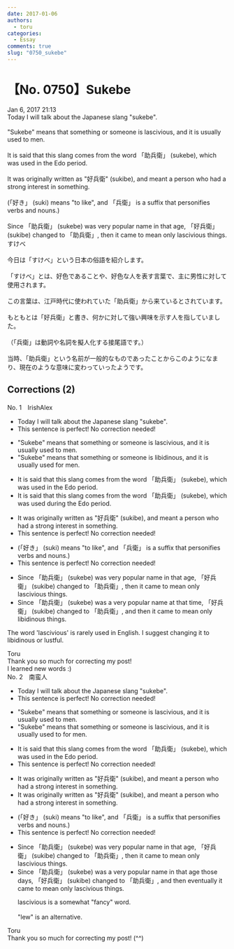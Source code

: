 ```yaml
---
date: 2017-01-06
authors:
  - toru
categories:
  - Essay
comments: true
slug: "0750_sukebe"
---
```


# 【No. 0750】Sukebe
<div class="date">Jan 6, 2017 21:13</div>
<div id="post"><div id="body_show_ori">
Today I will talk about the Japanese slang "sukebe".<br/><br/>"Sukebe" means that something or someone is lascivious, and it is usually used to men.<br/><br/>It is said that this slang comes from the word 「助兵衛」 (sukebe), which was used in the Edo period.<br/><br/>It was originally written as "好兵衛" (sukibe), and meant a person who had a strong interest in something.<br/><br/>(「好き」 (suki) means "to like", and 「兵衛」 is a suffix that personifies verbs and nouns.)<br/><br/>Since 「助兵衛」 (sukebe) was very popular name in that age, 「好兵衛」 (sukibe) changed to 「助兵衛」, then it came to mean only lascivious things.
</div></div>

<!-- more -->

<div id="post_ja"><div id="body_show_mo">
すけべ<br/><br/>今日は「すけべ」という日本の俗語を紹介します。<br/><br/>「すけべ」とは、好色であることや、好色な人を表す言葉で、主に男性に対して使用されます。<br/><br/>この言葉は、江戸時代に使われていた「助兵衛」から来ているとされています。<br/><br/>もともとは「好兵衛」と書き、何かに対して強い興味を示す人を指していました。<br/><br/>（「兵衛」は動詞や名詞を擬人化する接尾語です。）<br/><br/>当時、「助兵衛」という名前が一般的なものであったことからこのようになまり、現在のような意味に変わっていったようです。
</div></div>

## Corrections (2)
<div id="block"><div class="first_name"> No. 1　<span class="just_name">IrishAlex</span></div><div id="block2">
<ul class="correction_field">
<li class="incorrect">Today I will talk about the Japanese slang "sukebe".</li>
<li class="corrected perfect">This sentence is perfect! No correction needed!</li>
</ul>
<ul class="correction_field">
<li class="incorrect">"Sukebe" means that something or someone is lascivious, and it is usually used to men.</li>
<li class="corrected correct">
"Sukebe" means that something or someone is <span class="f_blue">libidinous</span>, and it is usually used <span class="f_blue">for </span>men.
</li>
</ul>
<ul class="correction_field">
<li class="incorrect">It is said that this slang comes from the word 「助兵衛」 (sukebe), which was used in the Edo period.</li>
<li class="corrected correct">
It is said that this slang comes from the word 「助兵衛」 (sukebe), which was used <span class="f_blue">during </span>the Edo period.
</li>
</ul>
<ul class="correction_field">
<li class="incorrect">It was originally written as "好兵衛" (sukibe), and meant a person who had a strong interest in something.</li>
<li class="corrected perfect">This sentence is perfect! No correction needed!</li>
</ul>
<ul class="correction_field">
<li class="incorrect">(「好き」 (suki) means "to like", and 「兵衛」 is a suffix that personifies verbs and nouns.)</li>
<li class="corrected perfect">This sentence is perfect! No correction needed!</li>
</ul>
<ul class="correction_field">
<li class="incorrect">Since 「助兵衛」 (sukebe) was very popular name in that age, 「好兵衛」 (sukibe) changed to 「助兵衛」, then it came to mean only lascivious things.</li>
<li class="corrected correct">
Since 「助兵衛」 (sukebe) was <span class="f_blue">a </span>very popular name <span class="f_blue">at that time</span>, 「好兵衛」 (sukibe) changed to 「助兵衛」, <span class="f_blue">and </span>then it came to mean only <span class="f_blue">libidinous </span>things.
</li>
</ul>
<p class="comment_small">
 The word 'lascivious' is rarely used in English. I suggest changing it to libidinous or lustful.
</p>

</div><div class="name"><span class="just_name">Toru</span><br>
Thank you so much for correcting my post!<br/>I learned new words :)
</div>
</div>
<div id="block"><div class="first_name"> No. 2　<span class="just_name">南蛮人</span></div><div id="block2">
<ul class="correction_field">
<li class="incorrect">Today I will talk about the Japanese slang "sukebe".</li>
<li class="corrected perfect">This sentence is perfect! No correction needed!</li>
</ul>
<ul class="correction_field">
<li class="incorrect">"Sukebe" means that something or someone is lascivious, and it is usually used to men.</li>
<li class="corrected correct">
"Sukebe" means that something or someone is lascivious, and it is usually used <span class="sline"><span class="f_red">to</span></span> <span class="f_blue">for</span> men.
</li>
</ul>
<ul class="correction_field">
<li class="incorrect">It is said that this slang comes from the word 「助兵衛」 (sukebe), which was used in the Edo period.</li>
<li class="corrected perfect">This sentence is perfect! No correction needed!</li>
</ul>
<ul class="correction_field">
<li class="incorrect">It was originally written as "好兵衛" (sukibe), and meant a person who had a strong interest in something.</li>
<li class="corrected correct">
It was originally written as "好兵衛" (sukibe)<span class="sline"><span class="f_red">,</span></span> and meant a person who had a strong interest in something.
</li>
</ul>
<ul class="correction_field">
<li class="incorrect">(「好き」 (suki) means "to like", and 「兵衛」 is a suffix that personifies verbs and nouns.)</li>
<li class="corrected perfect">This sentence is perfect! No correction needed!</li>
</ul>
<ul class="correction_field">
<li class="incorrect">Since 「助兵衛」 (sukebe) was very popular name in that age, 「好兵衛」 (sukibe) changed to 「助兵衛」, then it came to mean only lascivious things.</li>
<li class="corrected correct">
Since 「助兵衛」 (sukebe) was <span class="f_blue">a</span> very popular name in <span class="sline"><span class="f_gray">that age</span></span> <span class="f_gray">those days</span>, 「好兵衛」 (sukibe) changed to 「助兵衛」<span class="sline"><span class="f_red">,</span></span> <span class="f_blue">and</span> <span class="f_gray"><span class="sline">then</span></span> <span class="f_blue">eventually</span> it came to mean only lascivious things.
<p class="correction_comment">lascivious is a somewhat "fancy" word.<br/><br/>"lew" is an alternative.</p>
</li>
</ul>
</div><div class="name"><span class="just_name">Toru</span><br>
Thank you so much for correcting my post! (^^)
</div>
</div>
